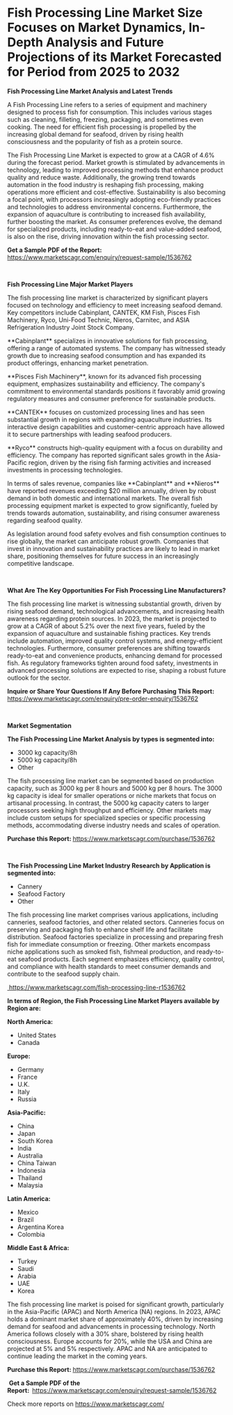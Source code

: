<p><h1>Fish Processing Line Market Size Focuses on Market Dynamics, In-Depth Analysis and Future Projections of its Market Forecasted for Period from 2025 to 2032</h1></p><p><strong>Fish Processing Line Market Analysis and Latest Trends</strong></p>
<p><p>A Fish Processing Line refers to a series of equipment and machinery designed to process fish for consumption. This includes various stages such as cleaning, filleting, freezing, packaging, and sometimes even cooking. The need for efficient fish processing is propelled by the increasing global demand for seafood, driven by rising health consciousness and the popularity of fish as a protein source.</p><p>The Fish Processing Line Market is expected to grow at a CAGR of 4.6% during the forecast period. Market growth is stimulated by advancements in technology, leading to improved processing methods that enhance product quality and reduce waste. Additionally, the growing trend towards automation in the food industry is reshaping fish processing, making operations more efficient and cost-effective. Sustainability is also becoming a focal point, with processors increasingly adopting eco-friendly practices and technologies to address environmental concerns. Furthermore, the expansion of aquaculture is contributing to increased fish availability, further boosting the market. As consumer preferences evolve, the demand for specialized products, including ready-to-eat and value-added seafood, is also on the rise, driving innovation within the fish processing sector.</p></p>
<p><strong>Get a Sample PDF of the Report:&nbsp;</strong> <a href="https://www.marketscagr.com/enquiry/request-sample/1536762?utm_campaign=3580&utm_medium=2&utm_source=Github&utm_content=ia&utm_term=11042025&utm_id=fish-processing-line">https://www.marketscagr.com/enquiry/request-sample/1536762</a></p>
<p>&nbsp;</p>
<p><strong>Fish Processing Line Major Market Players</strong></p>
<p><p>The fish processing line market is characterized by significant players focused on technology and efficiency to meet increasing seafood demand. Key competitors include Cabinplant, CANTEK, KM Fish, Pisces Fish Machinery, Ryco, Uni-Food Technic, Nieros, Carnitec, and ASIA Refrigeration Industry Joint Stock Company.</p><p>**Cabinplant** specializes in innovative solutions for fish processing, offering a range of automated systems. The company has witnessed steady growth due to increasing seafood consumption and has expanded its product offerings, enhancing market penetration.</p><p>**Pisces Fish Machinery**, known for its advanced fish processing equipment, emphasizes sustainability and efficiency. The company's commitment to environmental standards positions it favorably amid growing regulatory measures and consumer preference for sustainable products.</p><p>**CANTEK** focuses on customized processing lines and has seen substantial growth in regions with expanding aquaculture industries. Its interactive design capabilities and customer-centric approach have allowed it to secure partnerships with leading seafood producers.</p><p>**Ryco** constructs high-quality equipment with a focus on durability and efficiency. The company has reported significant sales growth in the Asia-Pacific region, driven by the rising fish farming activities and increased investments in processing technologies.</p><p>In terms of sales revenue, companies like **Cabinplant** and **Nieros** have reported revenues exceeding $20 million annually, driven by robust demand in both domestic and international markets. The overall fish processing equipment market is expected to grow significantly, fueled by trends towards automation, sustainability, and rising consumer awareness regarding seafood quality.</p><p>As legislation around food safety evolves and fish consumption continues to rise globally, the market can anticipate robust growth. Companies that invest in innovation and sustainability practices are likely to lead in market share, positioning themselves for future success in an increasingly competitive landscape.</p></p>
<p>&nbsp;</p>
<p><strong>What Are The Key Opportunities For Fish Processing Line Manufacturers?</strong></p>
<p><p>The fish processing line market is witnessing substantial growth, driven by rising seafood demand, technological advancements, and increasing health awareness regarding protein sources. In 2023, the market is projected to grow at a CAGR of about 5.2% over the next five years, fueled by the expansion of aquaculture and sustainable fishing practices. Key trends include automation, improved quality control systems, and energy-efficient technologies. Furthermore, consumer preferences are shifting towards ready-to-eat and convenience products, enhancing demand for processed fish. As regulatory frameworks tighten around food safety, investments in advanced processing solutions are expected to rise, shaping a robust future outlook for the sector.</p></p>
<p><strong>Inquire or Share Your Questions If Any Before Purchasing This Report:</strong> <a href="https://www.marketscagr.com/enquiry/pre-order-enquiry/1536762?utm_campaign=3580&utm_medium=2&utm_source=Github&utm_content=ia&utm_term=11042025&utm_id=fish-processing-line">https://www.marketscagr.com/enquiry/pre-order-enquiry/1536762</a></p>
<p>&nbsp;</p>
<p><strong>Market Segmentation</strong></p>
<p><strong>The Fish Processing Line Market Analysis by types is segmented into:</strong></p>
<p><ul><li>3000 kg capacity/8h</li><li>5000 kg capacity/8h</li><li>Other</li></ul></p>
<p><p>The fish processing line market can be segmented based on production capacity, such as 3000 kg per 8 hours and 5000 kg per 8 hours. The 3000 kg capacity is ideal for smaller operations or niche markets that focus on artisanal processing. In contrast, the 5000 kg capacity caters to larger processors seeking high throughput and efficiency. Other markets may include custom setups for specialized species or specific processing methods, accommodating diverse industry needs and scales of operation.</p></p>
<p><strong>Purchase this Report:&nbsp;</strong><a href="https://www.marketscagr.com/purchase/1536762?utm_campaign=3580&utm_medium=2&utm_source=Github&utm_content=ia&utm_term=11042025&utm_id=fish-processing-line">https://www.marketscagr.com/purchase/1536762</a></p>
<p>&nbsp;</p>
<p><strong>The Fish Processing Line Market Industry Research by Application is segmented into:</strong></p>
<p><ul><li>Cannery</li><li>Seafood Factory</li><li>Other</li></ul></p>
<p><p>The fish processing line market comprises various applications, including canneries, seafood factories, and other related sectors. Canneries focus on preserving and packaging fish to enhance shelf life and facilitate distribution. Seafood factories specialize in processing and preparing fresh fish for immediate consumption or freezing. Other markets encompass niche applications such as smoked fish, fishmeal production, and ready-to-eat seafood products. Each segment emphasizes efficiency, quality control, and compliance with health standards to meet consumer demands and contribute to the seafood supply chain.</p></p>
<p><a href="https://www.marketscagr.com/fish-processing-line-r1536762?utm_campaign=3580&utm_medium=2&utm_source=Github&utm_content=ia&utm_term=11042025&utm_id=fish-processing-line">&nbsp;https://www.marketscagr.com/fish-processing-line-r1536762</a></p>
<p><strong>In terms of Region, the Fish Processing Line Market Players available by Region are:</strong></p>
<p>
    <p> <strong> North America: </strong>
        <ul>
            <li>United States</li>
            <li>Canada</li>
        </ul>
        </p> 
    <p> <strong> Europe: </strong>
        <ul>
            <li>Germany</li>
            <li>France</li>
            <li>U.K.</li>
            <li>Italy</li>
            <li>Russia</li>
        </ul>
        </p> 
    <p> <strong> Asia-Pacific: </strong>
        <ul>
            <li>China</li>
            <li>Japan</li>
            <li>South Korea</li>
            <li>India</li>
            <li>Australia</li>
            <li>China Taiwan</li>
            <li>Indonesia</li>
            <li>Thailand</li>
            <li>Malaysia</li>
        </ul>
        </p> 
    <p> <strong> Latin America: </strong>
        <ul>
            <li>Mexico</li>
            <li>Brazil</li>
            <li>Argentina Korea</li>
            <li>Colombia</li>
        </ul>
        </p> 
    <p> <strong> Middle East & Africa: </strong>
        <ul>
            <li>Turkey</li>
            <li>Saudi</li>
            <li>Arabia</li>
            <li>UAE</li>
            <li>Korea</li>
        </ul>
    </p>
    </p>
<p><p>The fish processing line market is poised for significant growth, particularly in the Asia-Pacific (APAC) and North America (NA) regions. In 2023, APAC holds a dominant market share of approximately 40%, driven by increasing demand for seafood and advancements in processing technology. North America follows closely with a 30% share, bolstered by rising health consciousness. Europe accounts for 20%, while the USA and China are projected at 5% and 5% respectively. APAC and NA are anticipated to continue leading the market in the coming years.</p></p>
<p><strong>Purchase this Report: </strong><a href="https://www.marketscagr.com/purchase/1536762?utm_campaign=3580&utm_medium=2&utm_source=Github&utm_content=ia&utm_term=11042025&utm_id=fish-processing-line">https://www.marketscagr.com/purchase/1536762</a></p>
<p>&nbsp;<strong>Get a Sample PDF of the Report:&nbsp;&nbsp;</strong><a href="https://www.marketscagr.com/enquiry/request-sample/1536762?utm_campaign=3580&utm_medium=2&utm_source=Github&utm_content=ia&utm_term=11042025&utm_id=fish-processing-line">https://www.marketscagr.com/enquiry/request-sample/1536762</a></p>
<p><strong></strong></p>
<p>Check more reports on <a href="https://www.marketscagr.com/?utm_campaign=3580&utm_medium=2&utm_source=Github&utm_content=ia&utm_term=11042025&utm_id=fish-processing-line">https://www.marketscagr.com/</a></p>